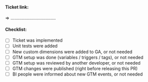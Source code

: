 #### Ticket link:
=> ....................................

#### Checklist:
- [ ] Ticket was implemented
- [ ] Unit tests were added
- [ ] New custom dimensions were added to GA, or not needed
- [ ] GTM setup was done (variables / triggers / tags), or not needed
- [ ] GTM setup was reviewed by another developer, or not needed
- [ ] GTM changes were published (right before releasing this PR)
- [ ] BI people were informed about new GTM events, or not needed
